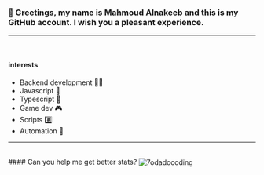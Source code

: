 ### 👋 Greetings, my name is Mahmoud Alnakeeb and this is my GitHub account. I wish you a pleasant experience.
<hr/>
<br/>

#### interests
  - Backend development 👨‍💻
  - Javascript 💛
  - Typescript 💙
  - Game dev 🎮
  - Scripts #️⃣
  - Automation 🔁

<hr/>
<br/>
#### Can you help me get better stats?
<img align="center" src="https://github-readme-stats.vercel.app/api?username=7odadocoding&show_icons=true&locale=en" alt="7odadocoding" /> 
